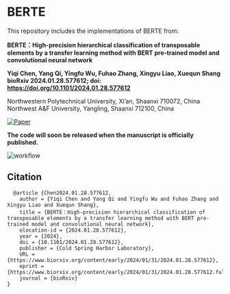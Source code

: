 # BERTE
This repository includes the implementations of BERTE from:

**BERTE：High-precision hierarchical classification of transposable elements by a transfer learning method with BERT pre-trained model and convolutional neural network**

**Yiqi Chen, Yang Qi, Yingfu Wu, Fuhao Zhang, Xingyu Liao, Xuequn Shang**<br>
**bioRxiv 2024.01.28.577612; doi: https://doi.org/10.1101/2024.01.28.577612**

Northwestern Polytechnical University, Xi’an, Shaanxi 710072, China<br>
Northwest A&F University, Yangling, Shaanxi 712100, China

[![Paper](https://img.shields.io/badge/Paper-PDF-blue)](<LINK_URL>)

**The code will soon be released when the manuscript is officially published.**

![workflow](https://github.com/yiqichen-2000/BERTE/assets/76149916/bb7ce8a9-b3d0-4239-b9f5-c9bdce724614)

## Citation
```
  @article {Chen2024.01.28.577612,
	author = {Yiqi Chen and Yang Qi and Yingfu Wu and Fuhao Zhang and Xingyu Liao and Xuequn Shang},
	title = {BERTE：High-precision hierarchical classification of transposable elements by a transfer learning method with BERT pre-trained model and convolutional neural network},
	elocation-id = {2024.01.28.577612},
	year = {2024},
	doi = {10.1101/2024.01.28.577612},
	publisher = {Cold Spring Harbor Laboratory},
	URL = {https://www.biorxiv.org/content/early/2024/01/31/2024.01.28.577612},
	eprint = {https://www.biorxiv.org/content/early/2024/01/31/2024.01.28.577612.full.pdf},
	journal = {bioRxiv}
}
